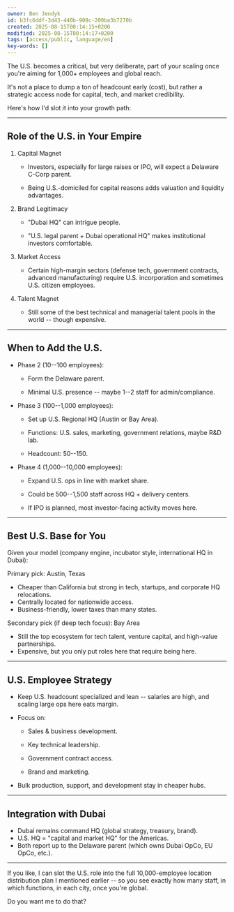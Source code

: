 ```yaml
---
owner: Ben Jendyk
id: b3fc6ddf-3d43-440b-908c-200ba3b7270b
created: 2025-08-15T00:14:15+0200
modified: 2025-08-15T00:14:17+0200
tags: [access/public, language/en]
key-words: []
---
```


The U.S. becomes a critical, but very deliberate, part of your scaling once you're aiming for 1,000+ employees and global reach.

It's not a place to dump a ton of headcount early (cost), but rather a strategic access node for capital, tech, and market credibility.

  

Here's how I'd slot it into your growth path:

* * *

## Role of the U.S. in Your Empire

1. Capital Magnet

    - Investors, especially for large raises or IPO, will expect a Delaware C-Corp parent.

    - Being U.S.-domiciled for capital reasons adds valuation and liquidity advantages.

2. Brand Legitimacy

    - "Dubai HQ" can intrigue people.

    - "U.S. legal parent + Dubai operational HQ" makes institutional investors comfortable.

3. Market Access

    - Certain high-margin sectors (defense tech, government contracts, advanced manufacturing) require U.S. incorporation and sometimes U.S. citizen employees.

4. Talent Magnet

    - Still some of the best technical and managerial talent pools in the world -- though expensive.
* * *

## When to Add the U.S.

- Phase 2 (10--100 employees):

    - Form the Delaware parent.

    - Minimal U.S. presence -- maybe 1--2 staff for admin/compliance.
- Phase 3 (100--1,000 employees):

    - Set up U.S. Regional HQ (Austin or Bay Area).

    - Functions: U.S. sales, marketing, government relations, maybe R&D lab.

    - Headcount: 50--150.
- Phase 4 (1,000--10,000 employees):

    - Expand U.S. ops in line with market share.

    - Could be 500--1,500 staff across HQ + delivery centers.

    - If IPO is planned, most investor-facing activity moves here.
* * *

## Best U.S. Base for You

  

Given your model (company engine, incubator style, international HQ in Dubai):

  

Primary pick: Austin, Texas

- Cheaper than California but strong in tech, startups, and corporate HQ relocations.
- Centrally located for nationwide access.
- Business-friendly, lower taxes than many states.

  

Secondary pick (if deep tech focus): Bay Area

- Still the top ecosystem for tech talent, venture capital, and high-value partnerships.
- Expensive, but you only put roles here that require being here.
* * *

## U.S. Employee Strategy

- Keep U.S. headcount specialized and lean -- salaries are high, and scaling large ops here eats margin.
- Focus on:

    - Sales & business development.

    - Key technical leadership.

    - Government contract access.

    - Brand and marketing.
- Bulk production, support, and development stay in cheaper hubs.
* * *

## Integration with Dubai

- Dubai remains command HQ (global strategy, treasury, brand).
- U.S. HQ = "capital and market HQ" for the Americas.
- Both report up to the Delaware parent (which owns Dubai OpCo, EU OpCo, etc.).
* * *

If you like, I can slot the U.S. role into the full 10,000-employee location distribution plan I mentioned earlier -- so you see exactly how many staff, in which functions, in each city, once you're global.

  

Do you want me to do that?